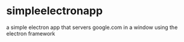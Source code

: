 # simpleelectronapp
a simple electron app that servers google.com in a window using the electron framework
